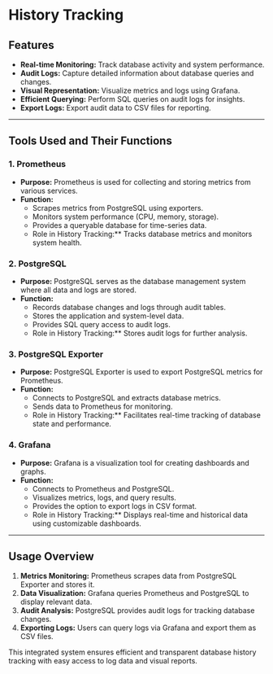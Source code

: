 # History Tracking

## Features
- **Real-time Monitoring:** Track database activity and system performance.
- **Audit Logs:** Capture detailed information about database queries and changes.
- **Visual Representation:** Visualize metrics and logs using Grafana.
- **Efficient Querying:** Perform SQL queries on audit logs for insights.
- **Export Logs:** Export audit data to CSV files for reporting.

---

## Tools Used and Their Functions

### 1. **Prometheus**
- **Purpose:** Prometheus is used for collecting and storing metrics from various services.
- **Function:**
  - Scrapes metrics from PostgreSQL using exporters.
  - Monitors system performance (CPU, memory, storage).
  - Provides a queryable database for time-series data.
  - Role in History Tracking:** Tracks database metrics and monitors system health.

### 2. **PostgreSQL**
- **Purpose:** PostgreSQL serves as the database management system where all data and logs are stored.
- **Function:**
  - Records database changes and logs through audit tables.
  - Stores the application and system-level data.
  - Provides SQL query access to audit logs.
  - Role in History Tracking:** Stores audit logs for further analysis.

### 3. **PostgreSQL Exporter**
- **Purpose:** PostgreSQL Exporter is used to export PostgreSQL metrics for Prometheus.
- **Function:**
  - Connects to PostgreSQL and extracts database metrics.
  - Sends data to Prometheus for monitoring.
  - Role in History Tracking:** Facilitates real-time tracking of database state and performance.

### 4. **Grafana**
- **Purpose:** Grafana is a visualization tool for creating dashboards and graphs.
- **Function:**
  - Connects to Prometheus and PostgreSQL.
  - Visualizes metrics, logs, and query results.
  - Provides the option to export logs in CSV format.
  - Role in History Tracking:** Displays real-time and historical data using customizable dashboards.

---

## Usage Overview
1. **Metrics Monitoring:** Prometheus scrapes data from PostgreSQL Exporter and stores it.
2. **Data Visualization:** Grafana queries Prometheus and PostgreSQL to display relevant data.
3. **Audit Analysis:** PostgreSQL provides audit logs for tracking database changes.
4. **Exporting Logs:** Users can query logs via Grafana and export them as CSV files.

This integrated system ensures efficient and transparent database history tracking with easy access to log data and visual reports.


